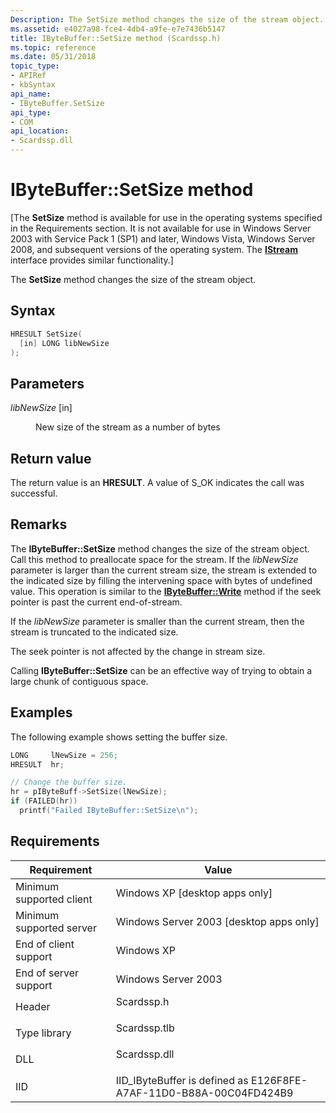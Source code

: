 ```yaml
---
Description: The SetSize method changes the size of the stream object.
ms.assetid: e4027a98-fce4-4db4-a9fe-e7e7436b5147
title: IByteBuffer::SetSize method (Scardssp.h)
ms.topic: reference
ms.date: 05/31/2018
topic_type: 
- APIRef
- kbSyntax
api_name: 
- IByteBuffer.SetSize
api_type: 
- COM
api_location: 
- Scardssp.dll
---
```


# IByteBuffer::SetSize method

\[The **SetSize** method is available for use in the operating systems specified in the Requirements section. It is not available for use in Windows Server 2003 with Service Pack 1 (SP1) and later, Windows Vista, Windows Server 2008, and subsequent versions of the operating system. The [**IStream**](/windows/desktop/api/objidl/nn-objidl-istream) interface provides similar functionality.\]

The **SetSize** method changes the size of the stream object.

## Syntax


```C++
HRESULT SetSize(
  [in] LONG libNewSize
);
```



## Parameters

<dl> <dt>

*libNewSize* \[in\]
</dt> <dd>

New size of the stream as a number of bytes

</dd> </dl>

## Return value

The return value is an **HRESULT**. A value of S\_OK indicates the call was successful.

## Remarks

The **IByteBuffer::SetSize** method changes the size of the stream object. Call this method to preallocate space for the stream. If the *libNewSize* parameter is larger than the current stream size, the stream is extended to the indicated size by filling the intervening space with bytes of undefined value. This operation is similar to the [**IByteBuffer::Write**](ibytebuffer-write.md) method if the seek pointer is past the current end-of-stream.

If the *libNewSize* parameter is smaller than the current stream, then the stream is truncated to the indicated size.

The seek pointer is not affected by the change in stream size.

Calling **IByteBuffer::SetSize** can be an effective way of trying to obtain a large chunk of contiguous space.

## Examples

The following example shows setting the buffer size.


```C++
LONG     lNewSize = 256;
HRESULT  hr;

// Change the buffer size.
hr = pIByteBuff->SetSize(lNewSize);
if (FAILED(hr))
  printf("Failed IByteBuffer::SetSize\n");
```



## Requirements



| Requirement | Value |
|-------------------------------------|-----------------------------------------------------------------------------------------|
| Minimum supported client<br/> | Windows XP \[desktop apps only\]<br/>                                             |
| Minimum supported server<br/> | Windows Server 2003 \[desktop apps only\]<br/>                                    |
| End of client support<br/>    | Windows XP<br/>                                                                   |
| End of server support<br/>    | Windows Server 2003<br/>                                                          |
| Header<br/>                   | <dl> <dt>Scardssp.h</dt> </dl>   |
| Type library<br/>             | <dl> <dt>Scardssp.tlb</dt> </dl> |
| DLL<br/>                      | <dl> <dt>Scardssp.dll</dt> </dl> |
| IID<br/>                      | IID\_IByteBuffer is defined as E126F8FE-A7AF-11D0-B88A-00C04FD424B9<br/>          |



 

